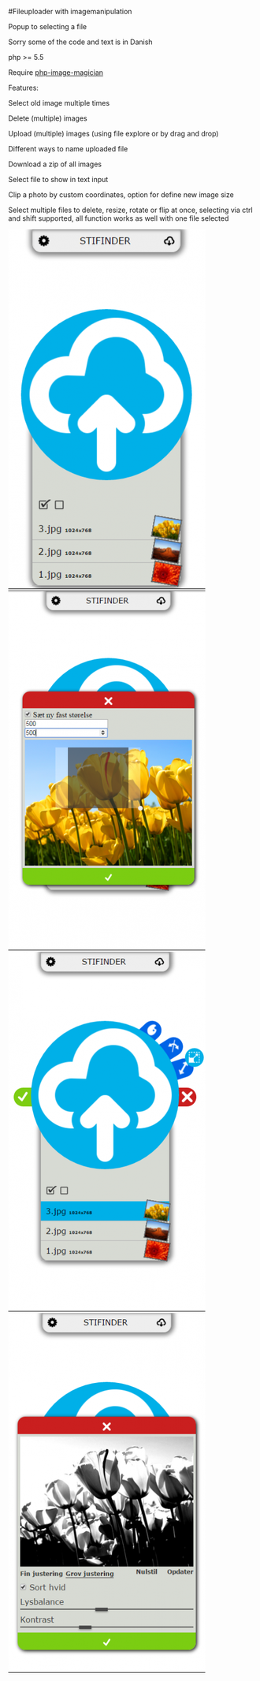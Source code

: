 #Fileuploader with imagemanipulation

Popup to selecting a file 

Sorry some of the code and text is in Danish

php >= 5.5

Require [php-image-magician](https://github.com/Oberto/php-image-magician)

Features:

Select old image multiple times

Delete (multiple) images

Upload (multiple) images (using file explore or by drag and drop)

Different ways to name uploaded file

Download a zip of all images

Select file to show in text input

Clip a photo by custom coordinates, option for define new image size

Select multiple files to delete, resize, rotate or flip at once, selecting via ctrl and shift supported, all function works as well with one file selected

![Plain](https://raw.githubusercontent.com/benjaco/fileeater/master/screenshots/Plain.PNG "Plain")
![Resize](https://raw.githubusercontent.com/benjaco/fileeater/master/screenshots/Resize.PNG "Resize")
![Selected](https://raw.githubusercontent.com/benjaco/fileeater/master/screenshots/Selected.PNG "Selected")
![Color](https://raw.githubusercontent.com/benjaco/fileeater/master/screenshots/Color.PNG "Color")

